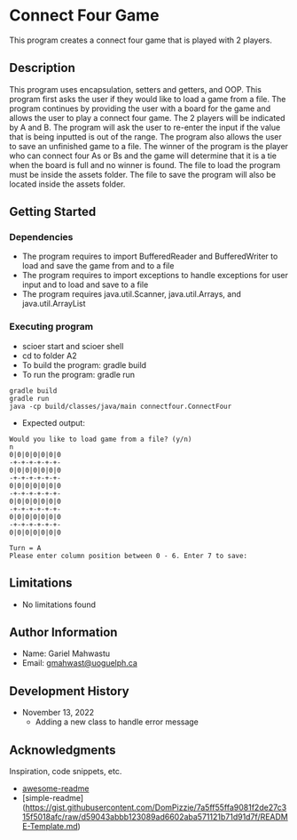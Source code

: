 # Connect Four Game

This program creates a connect four game that is played with 2 players.

## Description

This program uses encapsulation, setters and getters, and OOP. This program first asks the user 
if they would like to load a game from a file. The program continues by providing the user with a board for the game and 
allows the user to play a connect four game. The 2 players will be indicated by A and B. The program will ask the user to 
re-enter the input if the value that is being inputted is out of the range. The program also allows the user to save an
unfinished game to a file. The winner of the program is the player who can connect four As or Bs and the game will 
determine that it is a tie when the board is full and no winner is found. The file to load the program must be inside
the assets folder. The file to save the program will also be located inside the assets folder.

## Getting Started

### Dependencies

* The program requires to import BufferedReader and BufferedWriter to load and save the game from and to a file
* The program requires to import exceptions to handle exceptions for user input and to load and save to a file
* The program requires java.util.Scanner, java.util.Arrays, and java.util.ArrayList

### Executing program

* scioer start and scioer shell
* cd to folder A2
* To build the program: gradle build
* To run the program: gradle run
```
gradle build
gradle run
java -cp build/classes/java/main connectfour.ConnectFour
```
* Expected output:
```
Would you like to load game from a file? (y/n)
n
0|0|0|0|0|0|0
-+-+-+-+-+-+-
0|0|0|0|0|0|0
-+-+-+-+-+-+-
0|0|0|0|0|0|0
-+-+-+-+-+-+-
0|0|0|0|0|0|0
-+-+-+-+-+-+-
0|0|0|0|0|0|0
-+-+-+-+-+-+-
0|0|0|0|0|0|0

Turn = A
Please enter column position between 0 - 6. Enter 7 to save: 
```
## Limitations

* No limitations found

## Author Information

* Name: Gariel Mahwastu
* Email: gmahwast@uoguelph.ca

## Development History

* November 13, 2022
    * Adding a new class to handle error message

## Acknowledgments

Inspiration, code snippets, etc.
* [awesome-readme](https://github.com/matiassingers/awesome-readme)
* [simple-readme] (https://gist.githubusercontent.com/DomPizzie/7a5ff55ffa9081f2de27c315f5018afc/raw/d59043abbb123089ad6602aba571121b71d91d7f/README-Template.md)


